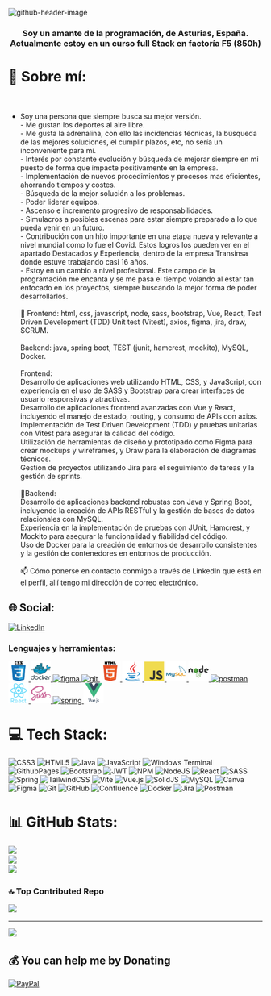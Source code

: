 ![github-header-image](https://github.com/user-attachments/assets/94fead05-6152-425a-9548-0af448f8a51f)

<h3 align="center">Soy un amante de la programación, de Asturias, España. Actualmente estoy en un curso full Stack en factoría F5 (850h)</h3>

# 💫 Sobre mí:<br><br>
- Soy una persona que siempre busca su mejor versión.<br>- Me gustan los deportes al aire libre.<br>- Me gusta la adrenalina, con ello las incidencias técnicas, la búsqueda de las mejores soluciones, el cumplir plazos, etc, no sería un inconveniente para mí.<br>- Interés por constante evolución y búsqueda de mejorar siempre en mi puesto de forma que impacte positivamente en la empresa.<br>- Implementación de nuevos procedimientos y procesos mas eficientes, ahorrando tiempos y costes.<br>- Búsqueda de la mejor solución a los problemas.<br>- Poder liderar equipos.<br>- Ascenso e incremento progresivo de responsabilidades.<br>- Simulacros a posibles escenas para estar siempre preparado a lo que pueda venir en un futuro.<br>- Contribución con un hito importante en una etapa nueva y relevante a nivel mundial como lo fue el Covid. Estos logros los pueden ver en el apartado Destacados y Experiencia, dentro de la empresa Transinsa donde estuve trabajando casi 16 años.<br>- Estoy en un cambio a nivel profesional. Este campo de la programación me encanta y se me pasa el tiempo volando al estar tan enfocado en los proyectos, siempre buscando la mejor forma de poder desarrollarlos.<br><br>
🌱 Frontend: html, css, javascript, node, sass, bootstrap, Vue, React, Test Driven Development (TDD) Unit test (Vitest), axios, figma, jira, draw, SCRUM.<br><br>Backend: java, spring boot, TEST (junit, hamcrest, mockito), MySQL, Docker.<br><br>Frontend:<br>Desarrollo de aplicaciones web utilizando HTML, CSS, y JavaScript, con experiencia en el uso de SASS y Bootstrap para crear interfaces de usuario responsivas y atractivas.<br>Desarrollo de aplicaciones frontend avanzadas con Vue y React, incluyendo el manejo de estado, routing, y consumo de APIs con axios.<br>Implementación de Test Driven Development (TDD) y pruebas unitarias con Vitest para asegurar la calidad del código.<br>Utilización de herramientas de diseño y prototipado como Figma para crear mockups y wireframes, y Draw para la elaboración de diagramas técnicos.<br>Gestión de proyectos utilizando Jira para el seguimiento de tareas y la gestión de sprints.<br><br> 🌱Backend:<br>Desarrollo de aplicaciones backend robustas con Java y Spring Boot, incluyendo la creación de APIs RESTful y la gestión de bases de datos relacionales con MySQL.<br>Experiencia en la implementación de pruebas con JUnit, Hamcrest, y Mockito para asegurar la funcionalidad y fiabilidad del código.<br>Uso de Docker para la creación de entornos de desarrollo consistentes y la gestión de contenedores en entornos de producción.<br><br>📫 Cómo ponerse en contacto conmigo a través de LinkedIn que está en el perfil, allí tengo mi dirección de correo electrónico.


## 🌐 Social:
[![LinkedIn](https://img.shields.io/badge/LinkedIn-%230077B5.svg?logo=linkedin&logoColor=white)](https://linkedin.com/in/https://www.linkedin.com/in/pablo-abad-54437230a/) 

<h3 align="left">Lenguajes y herramientas:</h3>
<p align="left"> <a href="https://www.w3schools.com/css/" target="_blank" rel="noreferrer"> <img src="https://raw.githubusercontent.com/devicons/devicon/master/icons/css3/css3-original-wordmark.svg" alt="css3" width="40" height="40"/> </a> <a href="https://www.docker.com/" target="_blank" rel="noreferrer"> <img src="https://raw.githubusercontent.com/devicons/devicon/master/icons/docker/docker-original-wordmark.svg" alt="docker" width="40" height="40"/> </a> <a href="https://www.figma.com/" target="_blank" rel="noreferrer"> <img src="https://www.vectorlogo.zone/logos/figma/figma-icon.svg" alt="figma" width="40" height="40"/> </a> <a href="https://git-scm.com/" target="_blank" rel="noreferrer"> <img src="https://www.vectorlogo.zone/logos/git-scm/git-scm-icon.svg" alt="git" width="40" height="40"/> </a> <a href="https://www.w3.org/html/" target="_blank" rel="noreferrer"> <img src="https://raw.githubusercontent.com/devicons/devicon/master/icons/html5/html5-original-wordmark.svg" alt="html5" width="40" height="40"/> </a> <a href="https://www.java.com" target="_blank" rel="noreferrer"> <img src="https://raw.githubusercontent.com/devicons/devicon/master/icons/java/java-original.svg" alt="java" width="40" height="40"/> </a> <a href="https://developer.mozilla.org/en-US/docs/Web/JavaScript" target="_blank" rel="noreferrer"> <img src="https://raw.githubusercontent.com/devicons/devicon/master/icons/javascript/javascript-original.svg" alt="javascript" width="40" height="40"/> </a> <a href="https://www.mysql.com/" target="_blank" rel="noreferrer"> <img src="https://raw.githubusercontent.com/devicons/devicon/master/icons/mysql/mysql-original-wordmark.svg" alt="mysql" width="40" height="40"/> </a> <a href="https://nodejs.org" target="_blank" rel="noreferrer"> <img src="https://raw.githubusercontent.com/devicons/devicon/master/icons/nodejs/nodejs-original-wordmark.svg" alt="nodejs" width="40" height="40"/> </a> <a href="https://postman.com" target="_blank" rel="noreferrer"> <img src="https://www.vectorlogo.zone/logos/getpostman/getpostman-icon.svg" alt="postman" width="40" height="40"/> </a> <a href="https://reactjs.org/" target="_blank" rel="noreferrer"> <img src="https://raw.githubusercontent.com/devicons/devicon/master/icons/react/react-original-wordmark.svg" alt="react" width="40" height="40"/> </a> <a href="https://sass-lang.com" target="_blank" rel="noreferrer"> <img src="https://raw.githubusercontent.com/devicons/devicon/master/icons/sass/sass-original.svg" alt="sass" width="40" height="40"/> </a> <a href="https://spring.io/" target="_blank" rel="noreferrer"> <img src="https://www.vectorlogo.zone/logos/springio/springio-icon.svg" alt="spring" width="40" height="40"/> </a> <a href="https://vuejs.org/" target="_blank" rel="noreferrer"> <img src="https://raw.githubusercontent.com/devicons/devicon/master/icons/vuejs/vuejs-original-wordmark.svg" alt="vuejs" width="40" height="40"/> </a> </p>

# 💻 Tech Stack:
![CSS3](https://img.shields.io/badge/css3-%231572B6.svg?style=for-the-badge&logo=css3&logoColor=white) ![HTML5](https://img.shields.io/badge/html5-%23E34F26.svg?style=for-the-badge&logo=html5&logoColor=white) ![Java](https://img.shields.io/badge/java-%23ED8B00.svg?style=for-the-badge&logo=openjdk&logoColor=white) ![JavaScript](https://img.shields.io/badge/javascript-%23323330.svg?style=for-the-badge&logo=javascript&logoColor=%23F7DF1E) ![Windows Terminal](https://img.shields.io/badge/Windows%20Terminal-%234D4D4D.svg?style=for-the-badge&logo=windows-terminal&logoColor=white) ![GithubPages](https://img.shields.io/badge/github%20pages-121013?style=for-the-badge&logo=github&logoColor=white) ![Bootstrap](https://img.shields.io/badge/bootstrap-%238511FA.svg?style=for-the-badge&logo=bootstrap&logoColor=white) ![JWT](https://img.shields.io/badge/JWT-black?style=for-the-badge&logo=JSON%20web%20tokens) ![NPM](https://img.shields.io/badge/NPM-%23CB3837.svg?style=for-the-badge&logo=npm&logoColor=white) ![NodeJS](https://img.shields.io/badge/node.js-6DA55F?style=for-the-badge&logo=node.js&logoColor=white) ![React](https://img.shields.io/badge/react-%2320232a.svg?style=for-the-badge&logo=react&logoColor=%2361DAFB) ![SASS](https://img.shields.io/badge/SASS-hotpink.svg?style=for-the-badge&logo=SASS&logoColor=white) ![Spring](https://img.shields.io/badge/spring-%236DB33F.svg?style=for-the-badge&logo=spring&logoColor=white) ![TailwindCSS](https://img.shields.io/badge/tailwindcss-%2338B2AC.svg?style=for-the-badge&logo=tailwind-css&logoColor=white) ![Vite](https://img.shields.io/badge/vite-%23646CFF.svg?style=for-the-badge&logo=vite&logoColor=white) ![Vue.js](https://img.shields.io/badge/vue.js-%2335495e.svg?style=for-the-badge&logo=vuedotjs&logoColor=%234FC08D) ![SolidJS](https://img.shields.io/badge/SolidJS-2c4f7c?style=for-the-badge&logo=solid&logoColor=c8c9cb) ![MySQL](https://img.shields.io/badge/mysql-4479A1.svg?style=for-the-badge&logo=mysql&logoColor=white) ![Canva](https://img.shields.io/badge/Canva-%2300C4CC.svg?style=for-the-badge&logo=Canva&logoColor=white) ![Figma](https://img.shields.io/badge/figma-%23F24E1E.svg?style=for-the-badge&logo=figma&logoColor=white) ![Git](https://img.shields.io/badge/git-%23F05033.svg?style=for-the-badge&logo=git&logoColor=white) ![GitHub](https://img.shields.io/badge/github-%23121011.svg?style=for-the-badge&logo=github&logoColor=white) ![Confluence](https://img.shields.io/badge/confluence-%23172BF4.svg?style=for-the-badge&logo=confluence&logoColor=white) ![Docker](https://img.shields.io/badge/docker-%230db7ed.svg?style=for-the-badge&logo=docker&logoColor=white) ![Jira](https://img.shields.io/badge/jira-%230A0FFF.svg?style=for-the-badge&logo=jira&logoColor=white) ![Postman](https://img.shields.io/badge/Postman-FF6C37?style=for-the-badge&logo=postman&logoColor=white)
# 📊 GitHub Stats:
![](https://github-readme-stats.vercel.app/api?username=PabloA1A&theme=radical&hide_border=false&include_all_commits=false&count_private=false)<br/>
![](https://github-readme-streak-stats.herokuapp.com/?user=PabloA1A&theme=radical&hide_border=false)<br/>
![](https://github-readme-stats.vercel.app/api/top-langs/?username=PabloA1A&theme=radical&hide_border=false&include_all_commits=false&count_private=false&layout=compact)

### 🔝 Top Contributed Repo
![](https://github-contributor-stats.vercel.app/api?username=PabloA1A&limit=5&theme=radical&combine_all_yearly_contributions=true)

---
[![](https://visitcount.itsvg.in/api?id=PabloA1A&icon=0&color=0)](https://visitcount.itsvg.in)

  ## 💰 You can help me by Donating
  [![PayPal](https://img.shields.io/badge/PayPal-00457C?style=for-the-badge&logo=paypal&logoColor=white)](https://paypal.me/https://paypal.me/pabloabadalvarez?country.x=ES&locale.x=es_ES) 
